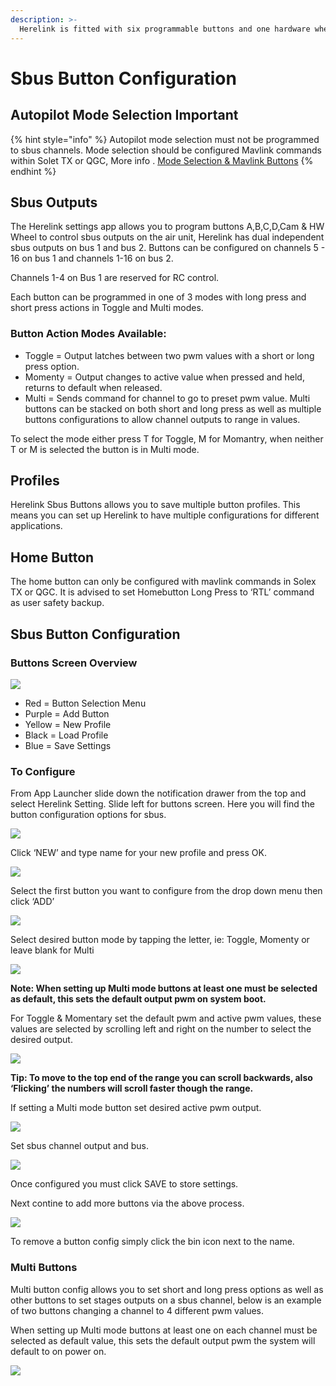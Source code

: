 ```yaml
---
description: >-
  Herelink is fitted with six programmable buttons and one hardware wheel.  These can be configured to control sbus channel outputs from the air end’s dual sbus connector and to send Mavlink commands to the autopilot via Solex TX or QGC.
---
```


# Sbus Button Configuration

## Autopilot Mode Selection Important

{% hint style="info" %}
Autopilot mode selection must not be programmed to sbus channels. Mode selection should be configured Mavlink commands within Solet TX or QGC, More info . [Mode Selection & Mavlink Buttons](configure-mavlinkbuttons.md)
{% endhint %}

## Sbus Outputs

The Herelink settings app allows you to program buttons A,B,C,D,Cam & HW Wheel to control  sbus outputs on the air unit, Herelink has dual independent sbus outputs on bus 1 and bus 2. 
Buttons can be configured on channels 5 - 16 on bus 1 and channels 1-16 on bus 2.  

Channels 1-4 on Bus 1 are reserved for RC control.

Each button can be programmed in one of 3 modes with long press and short press actions in Toggle and Multi modes. 


### Button Action Modes Available: 

* Toggle  = Output latches between two pwm values with a short or long press option. 
* Momenty = Output changes to active value when pressed and held, returns to default when released. 
* Multi = Sends command for channel to go to preset pwm value. Multi buttons can be stacked on both short and long press as well as multiple buttons configurations to allow channel outputs to range in values.  

To select the mode either press T for Toggle, M for Momantry, when neither T or M  is selected the button is in Multi mode. 


## Profiles 

Herelink Sbus Buttons allows you to save multiple button profiles. This means you can set up Herelink to have multiple configurations for different applications.   

## Home Button 

The home button can only be configured with mavlink commands in Solex TX or QGC.  It is advised to set Homebutton Long Press to ‘RTL’ command as user safety backup. 


## Sbus Button Configuration

### Buttons Screen Overview

![](../.gitbook/assets/Buttons_screenoverview.jpg)


* Red = Button Selection Menu 
* Purple = Add Button 
* Yellow = New Profile 
* Black = Load Profile 
* Blue = Save Settings


### To Configure 

From App Launcher slide down the notification drawer from the top and select Herelink Setting. Slide left for buttons screen. Here you will find the button configuration options for sbus. 


![](../.gitbook/assets/Sbusbuttons_1.png)


Click ‘NEW’ and type name for your new profile and press OK.


![](../.gitbook/assets/Sbusbuttons_Profile.png)


Select the first button you want to configure from the drop down menu then click ‘ADD’


![](../.gitbook/assets/Sbusbuttons_2.png)

Select desired button mode by tapping the letter, ie: Toggle, Momenty or leave blank for Multi 

![](../.gitbook/assets/Sbusbuttons_3.jpg)


**Note: When setting up Multi mode buttons at least one must be selected as default, this sets the default output pwm on system boot.**


For Toggle & Momentary set the default pwm and active pwm values, these values are selected by scrolling left and right on the number to select the desired output. 

![](../.gitbook/assets/Sbusbuttons_4.jpg)

**Tip: To move to the top end of the range you can scroll backwards, also ‘Flicking’ the numbers will scroll faster though the range.**  


If setting a Multi mode button set desired active pwm output. 

![](../.gitbook/assets/Sbusbuttons_6.jpg)

Set sbus channel output and bus. 

![](../.gitbook/assets/Sbusbuttons_5.jpg)

Once configured you must click SAVE to store settings. 

Next contine to add more buttons via the above process. 


![](../.gitbook/assets/Sbusbuttons_7.png)

To remove a button config simply click the bin icon next to the name. 

### Multi Buttons 

Multi button config allows you to set short and long press options as well as other buttons to set stages outputs on a sbus channel,  below is an example of two buttons changing a channel to 4 different pwm values.  

When setting up Multi mode buttons at least one on each channel must be selected as default value, this sets the default output pwm the system will default to on power on. 

![](../.gitbook/assets/Sbusbuttons_Setupmulti.png)

